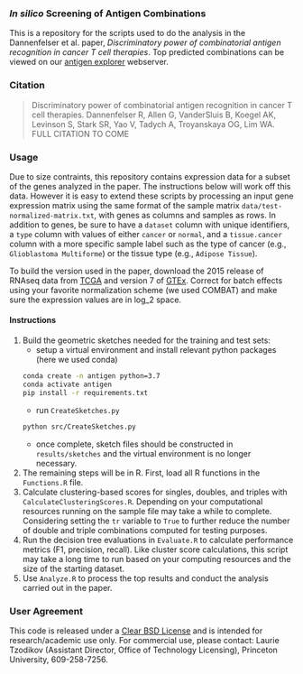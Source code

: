 ### _In silico_ Screening of Antigen Combinations
This is a repository for the scripts used to do the analysis in the Dannenfelser et al. paper, _Discriminatory power of combinatorial antigen recognition in cancer T cell therapies_. Top predicted combinations can be viewed on our [antigen explorer](http://antigen.princeton.edu) webserver.

### Citation
> Discriminatory power of combinatorial antigen recognition in cancer T cell therapies.
Dannenfelser R, Allen G, VanderSluis B, Koegel AK, Levinson S, Stark SR, Yao V, Tadych A, Troyanskaya OG, Lim WA. FULL CITATION TO COME

<!-- (DOI badge for later?[![DOI](https://zenodo.org/badge/126377943.svg)](https://zenodo.org/badge/latestdoi/126377943)) -->

### Usage
Due to size contraints, this repository contains expression data for a subset of the genes analyzed in the paper. The instructions below will work off this data. However it is easy to extend these scripts by processing an input gene expression matrix using the same format of the sample matrix `data/test-normalized-matrix.txt`, with genes as columns and samples as rows. In addition to genes, be sure to have a `dataset` column with unique identifiers, a `type` column with values of either `cancer` or `normal`, and a `tissue.cancer` column with a more specific sample label such as the type of cancer (e.g., `Glioblastoma Multiforme`) or the tissue type (e.g., `Adipose Tissue`).

To build the version used in the paper, download the 2015 release of RNAseq data from [TCGA](https://portal.gdc.cancer.gov/) and version 7 of [GTEx](https://www.gtexportal.org/home/). Correct for batch effects using your favorite normalization scheme (we used COMBAT) and make sure the expression values are in log_2 space.

#### Instructions
1. Build the geometric sketches needed for the training and test sets:
   - setup a virtual environment and install relevant python packages (here we used conda)
   ```bash
   conda create -n antigen python=3.7
   conda activate antigen
   pip install -r requirements.txt
   ```
   - run `CreateSketches.py`
   ```bash
   python src/CreateSketches.py
   ```
   - once complete, sketch files should be constructed in `results/sketches` and the virtual environment is no longer necessary.
2. The remaining steps will be in R. First, load all R functions in the  `Functions.R` file.
3. Calculate clustering-based scores for singles, doubles, and triples with `CalculateClusteringScores.R`. Depending on your computational resources running on the sample file may take a while to complete. Considering setting the `tr` variable to `True` to further reduce the number of double and triple combinations computed for testing purposes.
4. Run the decision tree evaluations in `Evaluate.R` to calculate performance metrics (F1, precision, recall). Like cluster score calculations, this script may take a long time to run based on your computing resources and the size of the starting dataset.
5. Use `Analyze.R` to process the top results and conduct the analysis carried out in the paper.

### User Agreement
This code is released under a [Clear BSD License](https://github.com/ruthanium/antigen-combos-scripts/blob/master/LICENSE) and is intended for research/academic use only. For commercial use, please contact: Laurie Tzodikov (Assistant Director, Office of Technology Licensing), Princeton University, 609-258-7256.
